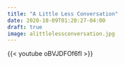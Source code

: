 ```yaml
---
title: "A Little Less Conversation"
date: 2020-10-09T01:20:27-04:00
draft: true
image: alittlelessconversation.jpg
---
```

{{< youtube oBVJDFOf6fI >}}

